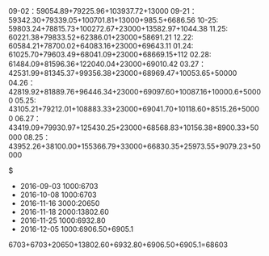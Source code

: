 09-02：59054.89+79225.96+103937.72+13000
09-21：59342.30+79339.05+100701.81+13000+985.5+6686.56
10-25: 59803.24+78815.73+100272.67+23000+13582.97+1044.38
11.25: 60221.38+79833.52+62386.01+23000+58691.21
12.22: 60584.21+78700.02+64083.16+23000+69643.11
01.24: 61025.70+79603.49+68041.09+23000+68669.15+112
02.28: 61484.09+81596.36+122040.04+23000+69010.42
03.27：42531.99+81345.37+99356.38+23000+68969.47+10053.65+50000
04.26：42819.92+81889.76+96446.34+23000+69097.60+10087.16+10000.6+50000
05.25: 43105.21+79212.01+108883.33+23000+69041.70+10118.60+8515.26+50000
06.27：43419.09+79930.97+125430.25+23000+68568.83+10156.38+8900.33+50000
08.25：43952.26+38100.00+155366.79+33000+66830.35+25973.55+9079.23+50000


$
+ 2016-09-03 1000:6703
+ 2016-10-08 1000:6703
+ 2016-11-16 3000:20650
+ 2016-11-18 2000:13802.60
+ 2016-11-25 1000:6932.80
+ 2016-12-05 1000:6906.50+6905.1


6703+6703+20650+13802.60+6932.80+6906.50+6905.1=68603